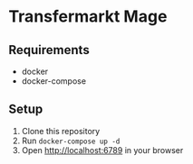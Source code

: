 # Transfermarkt Mage

## Requirements
- docker
- docker-compose

## Setup

1. Clone this repository
2. Run `docker-compose up -d`
3. Open [http://localhost:6789](http://localhost:6789) in your browser